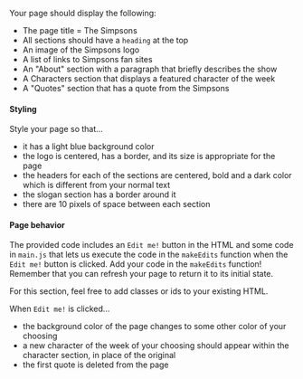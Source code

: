 Your page should display the following:

- The page title = The Simpsons
- All sections should have a `heading` at the top
- An image of the Simpsons logo
- A list of links to Simpsons fan sites
- An "About" section with a paragraph that briefly describes the show
- A Characters section that displays a featured character of the week
- A "Quotes" section that has a quote from the Simpsons

#### Styling

Style your page so that...

- it has a light blue background color
- the logo is centered, has a border, and its size is appropriate for the page
- the headers for each of the sections are centered, bold and a dark color which is different from your normal text
- the slogan section has a border around it
- there are 10 pixels of space between each section

#### Page behavior

The provided code includes an `Edit me!` button in the HTML and some code in `main.js` that lets us execute the code in the `makeEdits` function when the `Edit me!` button is clicked. Add your code in the `makeEdits` function! Remember that you can refresh your page to return it to its initial state.

For this section, feel free to add classes or ids to your existing HTML.

When `Edit me!` is clicked...

- the background color of the page changes to some other color of your choosing
- a new character of the week of your choosing should appear within the character section, in place of the original
- the first quote is deleted from the page

